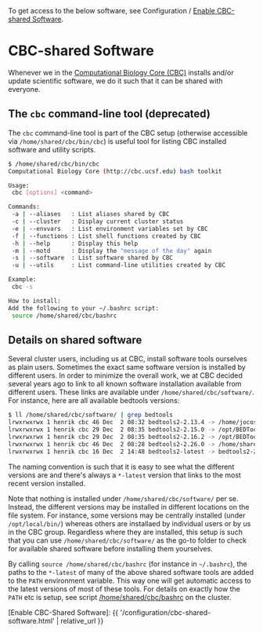 <div class="alert alert-warning" role="alert">
To get access to the below software, see Configuration / <a href="{{ '/configuration/cbc-shared-software.html' | relative_url }}">Enable CBC-shared Software</a>.
</div>

# CBC-shared Software

Whenever we in the [Computational Biology Core (CBC)](http://cbc.ucsf.edu/) installs and/or update scientific software, we do it such that it can be shared with everyone.


## The `cbc` command-line tool (deprecated)
The `cbc` command-line tool is part of the CBC setup (otherwise accessible via `/home/shared/cbc/bin/cbc`) is useful tool for listing CBC installed software and utility scripts.

```sh
$ /home/shared/cbc/bin/cbc
Computational Biology Core (http://cbc.ucsf.edu) bash toolkit

Usage:
 cbc [options] <command>

Commands:
 -a | --aliases   : List aliases shared by CBC
 -c | --cluster   : Display current cluster status
 -e | --envvars   : List environment variables set by CBC
 -f | --functions : List shell functions created by CBC
 -h | --help      : Display this help
 -m | --motd      : Display the "message of the day" again
 -s | --software  : List software shared by CBC
 -u | --utils     : List command-line utilities created by CBC

Example:
 cbc -s

How to install:
Add the following to your ~/.bashrc script:
 source /home/shared/cbc/bashrc
```


## Details on shared software
Several cluster users, including us at CBC, install software tools ourselves as plain users.  Sometimes the exact same software version is installed by different users.  In order to minimize the overall work, we at CBC decided several years ago to link to all known software installation available from different users.  These links are available under `/home/shared/cbc/software/`.  For instance, here are all available bedtools versions:
```sh
$ ll /home/shared/cbc/software/ | grep bedtools
lrwxrwxrwx 1 henrik cbc 46 Dec  2 08:32 bedtools2-2.13.4 -> /home/jocostello/tools/BEDTools-Version-2.13.4
lrwxrwxrwx 1 henrik cbc 29 Dec  2 08:35 bedtools2-2.15.0 -> /opt/BEDTools/BEDTools-2.15.0
lrwxrwxrwx 1 henrik cbc 29 Dec  2 08:35 bedtools2-2.16.2 -> /opt/BEDTools/BEDTools-2.16.2
lrwxrwxrwx 1 henrik cbc 46 Dec  2 08:28 bedtools2-2.26.0 -> /home/shared/cbc/software_cbc/bedtools2-2.26.0
lrwxrwxrwx 1 henrik cbc 16 Dec  2 14:48 bedtools2-latest -> bedtools2-2.26.0
```
The naming convention is such that it is easy to see what the different versions are and there's always a `*-latest` version that links to the most recent version installed.

Note that nothing is installed under `/home/shared/cbc/software/` per se.  Instead, the different versions may be installed in different locations on the file system. For instance, some versions may be centrally installed (under `/opt/local/bin/`) whereas others are installaed by individual users or by us in the CBC group.  Regardless where they are installed, this setup is such that you can use `/home/shared/cbc/software/` as the go-to folder to check for available shared software before installing them yourselves.

By calling `source /home/shared/cbc/bashrc` (for instance in `~/.bashrc`), the paths to the `*-latest` of many of the above shared software tools are added to the `PATH` environment variable.  This way one will get automatic access to the latest versions of most of these tools.  For details on exactly how the `PATH` etc is setup, see script [/home/shared/cbc/bashrc](https://github.com/UCSF-CBC/TIPCC-Tools/blob/master/cbc/shared/bashrc) on the cluster.

[Enable CBC-Shared Software]: {{ '/configuration/cbc-shared-software.html' | relative_url }}

